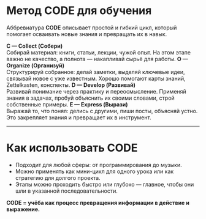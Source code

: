 # Метод **CODE** для обучения

Аббревиатура **CODE** описывает простой и гибкий цикл, который помогает осваивать новые знания и превращать их в навык.

**C — Collect (Собери)**  
Собирай материал: книги, статьи, лекции, чужой опыт. На этом этапе важно не качество, а полнота — накапливай сырьё для работы.
**O — Organize (Организуй)**  
Структурируй собранное: делай заметки, выделяй ключевые идеи, связывай новое с уже известным. Хорошо помогают карты знаний, Zettelkasten, конспекты.
**D — Develop (Развивай)**  
Развивай понимание через практику и переосмысление. Применяй знания в задачах, пробуй объяснить их своими словами, строй собственные примеры.
**E — Express (Вырази)**  
Выражай то, что понял: делись с другими, пиши посты, объясняй устно. Это закрепляет знания и превращает их в инструмент.

---

# Как использовать CODE

- Подходит для любой сферы: от программирования до музыки.
- Можно применять как мини-цикл для одного урока или как стратегию для долгого проекта.
- Этапы можно проходить быстро или глубоко — главное, чтобы они шли в указанной последовательности.

**CODE = учёба как процесс превращения информации в действие и выражение.**